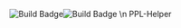 ![Build Badge](https://github.com/ChrisF999/PPL-Helper/actions/workflows/build.yml/badge.svg)![Build Badge](https://github.com/ChrisF999/PPL-Helper/actions/workflows/codeql-analysis.yml/badge.svg)  \n
PPL-Helper
